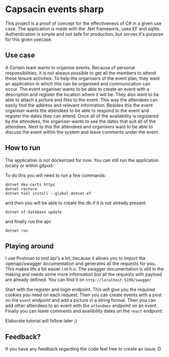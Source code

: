 # Capsacin events sharp

This project is a proof of concept for the effectiveness of C# in a given use case. 
The application is made with the .Net framework, uses EF and sqlite.
Authentication is simple and not safe for production, but serves it's purpose for this given usecase.

## Use case

A Certain team wants to organise events. 
Because of personal responsibilities, it is not always possible to get all the 
members to attend these leisure activities. To help the organisers of the event plan, 
they want an application in which this can be organised and communication can occur. 
The event organiser wants to be able to create an event with a description and register 
the location where it will be. They also want to be able to attach a picture 
and files to the event. This way the attendees can easily find the 
address and relevant information. Besides this the event organiser wants 
the attendees to be able to respond to the event and register the dates they 
can attend. Once all of the availability is registered by the attendees, the organiser 
wants to see the dates that suit all of the attendees. Next to this the attendees 
and organisers want to be able to discuss the event within the system and leave comments under the event. 

## How to run

The application is not dockerized for now. You can still run the application locally or within gitpod.

To do this you will need to run a few commands:

```
dotnet dev-certs https 
dotnet restore
dotnet tool install --global dotnet-ef
```

and then you will be able to create the db if it is not already present:

```
dotnet ef database update
```

and finally run the api:

```
dotnet run
```

## Playing around

I use Postman to test api's a lot, because it allows you to import the openapi/swagger 
documentation and generates all the requests for you. This makes life a bit easier i.m.h.o.
The swagger documentation is still in the making and needs some more information but all the 
requests with payload are already defined. You can find it on `http://localhost:5199/swagger`

Start with the register and login endpoint. This will give you the required cookies you need on each request.
Then you can create events with a post on the `event` endpoint and add a picture in a string format. 
Then you can add other attendees to an event with the `attendees` endpoint on an event.
Finally you can leave comments and availibility dates on the `react` endpoint.

Elaborate tutorial will follow later ;)

## Feedback?

If you have any feedback regarding the code feel free to create an issue :D
